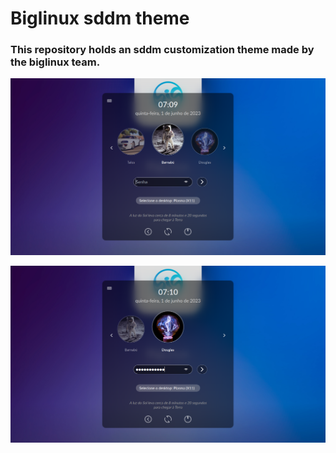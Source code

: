 # Biglinux sddm theme

### This repository holds an sddm customization theme made by the biglinux team.

![first screenshot](Screenshots/1.png)

![second screenshot](Screenshots/2.png)
